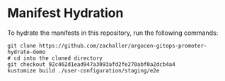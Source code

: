# Manifest Hydration

To hydrate the manifests in this repository, run the following commands:

```shell
git clone https://github.com/zachaller/argocon-gitops-promoter-hydrate-demo
# cd into the cloned directory
git checkout 92c462d1ead947a3093afd2fe270abf0a2dcb4a4
kustomize build ./user-configuration/staging/e2e
```
